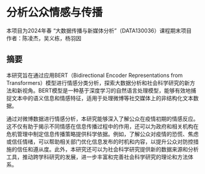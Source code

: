# 分析公众情感与传播
本项目为2024年春 “大数据传播与新媒体分析”（DATA130036）课程期末项目  
作者：陈凌杰，吴义栋，杨羽因

## 摘要
本研究旨在通过应用BERT（Bidirectional Encoder Representations from Transformers）模型进行情感分类分析，探索大数据分析和社会科学研究的新方法和新视角。BERT模型是一种基于深度学习的自然语言处理模型，能够有效地捕捉文本中的语义信息和情感特征，适用于处理微博等社交媒体上的非结构化文本数据。

通过对微博数据进行情感分析，本研究能够深入了解公众在疫情初期的情感反应。这不仅有助于揭示不同情感在信息传播过程中的作用，还可以为政府和相关机构在危机管理中制定信息传播策略提供科学依据。例如，了解公众对疫情的恐慌、焦虑或信任情绪，可以帮助相关部门优化信息发布的时机和内容，以提升公众对防控措施的信任和遵从度。此外，本研究还可以为社会科学研究提供新的数据来源和分析工具，推动跨学科研究的发展，进一步丰富和完善社会科学研究的理论和方法体系。
